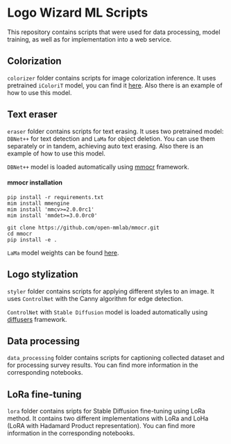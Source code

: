 # Logo Wizard ML Scripts
This repository contains scripts that were used for data processing, model training, as well as for implementation into a web service.

## Colorization
`colorizer` folder contains scripts for image colorization inference. It uses pretrained `iColoriT` model, you can find it [here](https://github.com/pmh9960/iColoriT/tree/main/iColoriT_demo#pretrained-icolorit). Also there is an example of how to use this model.

## Text eraser
`eraser` folder contains scripts for text erasing. It uses two pretrained model: `DBNet++` for text detection and `LaMa` for object deletion. You can use them separately or in tandem, achieving auto text erasing. Also there is an example of how to use this model.  
  
`DBNet++` model is loaded automatically using [mmocr](https://github.com/open-mmlab/mmocr) framework.  
  
#### mmocr installation
```console
pip install -r requirements.txt
mim install mmengine
mim install 'mmcv>=2.0.0rc1'
mim install 'mmdet>=3.0.0rc0'

git clone https://github.com/open-mmlab/mmocr.git
cd mmocr
pip install -e .
```
`LaMa` model weights can be found [here](https://github.com/Sanster/models/releases/download/add_big_lama/big-lama.pt).

## Logo stylization
`styler` folder contains scripts for applying different styles to an image. It uses `ControlNet` with the Canny algorithm for edge detection.  
  
`ControlNet` with `Stable Diffusion` model is loaded automatically using [diffusers](https://github.com/huggingface/diffusers) framework.  

## Data processing
`data_processing` folder contains scripts for captioning collected dataset and for processing survey results. You can find more information in the corresponding notebooks.

## LoRa fine-tuning
`lora` folder contains sripts for Stable Diffusion fine-tuning using LoRa method. It contains two different implementations with LoRa and LoHa (LoRA with Hadamard Product representation). You can find more information in the corresponding notebooks.
